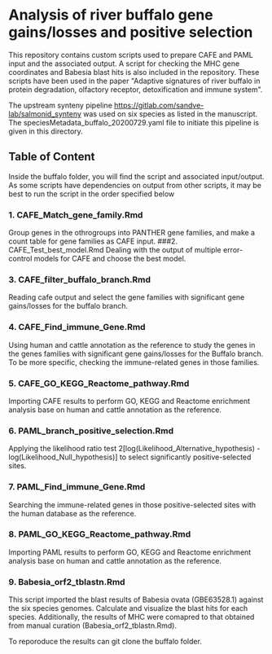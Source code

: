 # Analysis of river buffalo gene gains/losses and positive selection
This repository contains custom scripts used to prepare CAFE and PAML input and the associated output. 
A script for checking the MHC gene coordinates and Babesia blast hits is also included in the repository.
These scripts have been used in the paper "Adaptive signatures of river buffalo in protein degradation, olfactory receptor, detoxification and immune system". 

The upstream synteny pipeline <https://gitlab.com/sandve-lab/salmonid_synteny> was used on six species as listed in the manuscript. The speciesMetadata_buffalo_20200729.yaml file to initiate this pipeline is given in this directory. 

## Table of Content
Inside the buffalo folder, you will find the script and associated input/output. As some scripts have dependencies on output from other scripts, it may be best to run the script in the order specified below
### 1. CAFE_Match_gene_family.Rmd
  Group genes in the othrogroups into PANTHER gene families, and make a count table for gene families as CAFE input.
###2. CAFE_Test_best_model.Rmd
  Dealing with the output of multiple error-control models for CAFE and choose the best model.
### 3. CAFE_filter_buffalo_branch.Rmd
  Reading cafe output and select the gene families with significant gene gains/losses for the buffalo branch.
### 4. CAFE_Find_immune_Gene.Rmd
  Using human and cattle annotation as the reference to study the genes in the genes families with significant gene gains/losses for the Buffalo branch. 
  To be more specific, checking the immune-related genes in those families.
### 5. CAFE_GO_KEGG_Reactome_pathway.Rmd
  Importing CAFE results to perform GO, KEGG and Reactome enrichment analysis base on human and cattle annotation as the reference.
### 6. PAML_branch_positive_selection.Rmd
  Applying the likelihood ratio test 2[log(Likelihood_Alternative_hypothesis) - log(Likelihood_Null_hypothesis)] to select significantly positive-selected sites.
### 7. PAML_Find_immune_Gene.Rmd
  Searching the immune-related genes in those positive-selected sites with the human database as the reference.
### 8. PAML_GO_KEGG_Reactome_pathway.Rmd
  Importing PAML results to perform GO, KEGG and Reactome enrichment analysis base on human and cattle annotation as the reference.
### 9. Babesia_orf2_tblastn.Rmd 
  This script imported the blast results of Babesia ovata (GBE63528.1) against the six species genomes.
  Calculate and visualize the blast hits for each species.
  Additionally, the results of MHC were comapred to that obtained from manual curation (Babesia_orf2_tblastn.Rmd). 

To reporoduce the results can git clone the buffalo folder.

